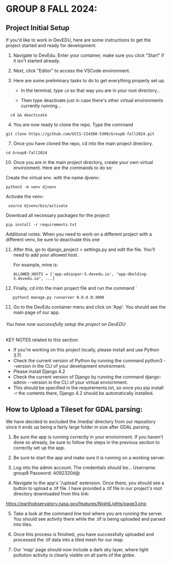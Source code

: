 # GROUP 8 FALL 2024:

## Project Initial Setup
If you'd like to work in DevEDU, here are some instructions to get the project started and ready for development:

1. Navigate to DevEdu. Enter your container, make sure you click "Start" if it isn't started already.

2. Next, click "Editor" to access the VSCode environment.

3. Here are some preliminary tasks to do to get everything properly set up.
    - In the terminal, type `cd` so that way you are in your root directory...

    - Then type deactivate just in case there's other virtual environments currently running...
  ```
    cd && deactivate
  ```

4. You are now ready to clone the repo. Type the command 
```
git clone https://github.com/UCCS-CS4300-5300/Group8-fall2024.git
```
7. Once you have cloned the repo, cd into the main project directory.
```
cd Group8-fall2024
```

10. Once you are in the main project directory, create your own virtual environment. Here are the commands to do so:
    
Create the virtual env. with the name djvenv:
   ```
   python3 -m venv djvenv
   ```

Activate the venv:
    
   ```
    source djvenv/bin/activate
   ```

Download all necessary packages for the project:
    
   ```
   pip install -r requirements.txt
   ```

Additional notes:
    When you need to work on a different project with a different venv, be sure to deactivate this one

11. After this, go to django_project > settings.py and edit the file. You'll need to add your allowed host.
    
    For example, mine is:
    ```
    ALLOWED_HOSTS = ['app-adiazpar-5.devedu.io', "app-dbolding-5.devedu.io", ...]
    ```

12. Finally, cd into the main project file and run the command `
```
   python3 manage.py runserver 0.0.0.0:3000
```
11. Go to the DevEdu container menu and click on 'App'. You should see the main page of our app.

###### You have now successfully setup the project on DevEDU

KEY NOTES related to this section:
- If you're working on this project locally, please install and use Python 3.11.
- Check the current version of Python by running the command python3 --version in the CLI of your development environment.
- Please install Django 4.2
- Check the current version of Django by running the command django-admin --version in the CLI of your virtual enviornment.
- This should be specified in the requirements.txt, so once you pip install -r the contents there, Django 4.2 should be automatically installed.


## How to Upload a Tileset for GDAL parsing:
We have decided to excluded the /media/ directory from our repository since it ends up being a fairly large folder in size after GDAL parsing.

1. Be sure the app is running correctly in your environment. If you haven't done so already, be sure to follow the steps in the previous section to correctly set up the app.

2. Be sure to start the app and make sure it is running on a working server.

3. Log into the admin account. The credentials should be...
Username: group8
Password: A092320d@

4. Navigate to the app's '/upload' extension. Once there, you should see a button to upload a .tif file. I have provided a .tif file in our project's root directory downloaded from this link:

https://earthobservatory.nasa.gov/features/NightLights/page3.php

5. Take a look at the command line tool where you are running the server. You should see activity there while the .tif is being uploaded and parsed into tiles.

6. Once this process is finished, you have successfully uploaded and processed the .tif data into a tiled mesh for our map.

7. Our 'map' page should now include a dark sky layer, where light pollution activity is clearly visible on all parts of the globe.
